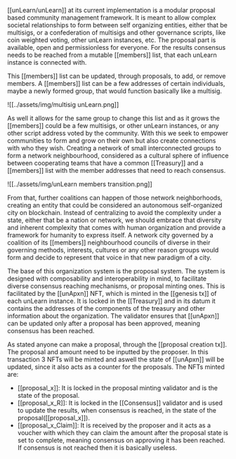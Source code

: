 [[unLearn/unLearn]] at its current implementation is a modular proposal based community management framework. It is meant to allow complex societal relationships to form between self organizing entities, either that be multisigs, or a confederation of multisigs and other governance scripts, like coin weighted voting, other unLearn instances, etc. The proposal part is available, open and permissionless for everyone. For the results consensus needs to be reached from a mutable [[members]] list, that each unLearn instance is connected with.

This [[members]] list can be updated, through proposals, to add, or remove members. A [[members]] list can be a few addresses of certain individuals, maybe a newly formed group, that would function basically like a multisig.

![[../assets/img/multisig unLearn.png]]

As well it allows for the same group to change this list and as it grows the [[members]] could be a few multisigs, or other unLearn instances, or any other script address voted by the community. With this we seek to empower communities to form and grow on their own but also create connections with who they wish. Creating a network of small interconnected groups to form a network neighbourhood, considered as a cultural sphere of influence between cooperating teams that have a common [[Treasury]] and a [[members]] list with the member addresses that need to reach consensus.

![[../assets/img/unLearn members transition.png]]

From that, further coalitions can happen of those network neighborhoods, creating an entity that could be considered an autonomous self-organized city on blockchain. Instead of centralizing to avoid the complexity under a state, either that be a nation or network, we should embrace that diversity and inherent complexity that comes with human organization and provide a framework for humanity to express itself. A network city governed by a coalition of its [[members]] neighbourhood councils of diverse in their governing methods, interests, cultures or any other reason groups would form and decide to represent that voice in that new paradigm of a city.

The base of this organization system is the proposal system. The system is designed with composability and interoperability in mind, to facilitate diverse consensus reaching mechanisms, or proposal minting ones. This is facilitated by the [[unApxn]] NFT, which is minted in the [[genesis tx]] of each unLearn instance. It is locked in the [[Treasury]] and in its datum it contains the addresses of the components of the treasury and other information about the organization. The validator ensures that [[unApxn]]  can be updated only after a proposal has been approved, meaning consensus has been reached.

As stated anyone can make a proposal, through the [[proposal creation tx]]. The proposal and amount need to be inputted by the proposer. In this transaction 3 NFTs will be minted and aswell the state of [[unApxn]] will be updated, since it also acts as a counter for the proposals. The NFTs minted are: 
- [[proposal_x]]: It is locked in the proposal minting validator and is the state of the proposal.
- [[proposal_x_R]]: It is locked in the [[Consensus]] validator and is used to update the results, when consensus is reached, in the state of the proposal([[proposal_x]]).
- [[proposal_x_Claim]]: It is received by the proposer and it acts as a voucher with which they can claim the amount after the proposal state is set to complete, meaning consensus on approving it has been reached. If consensus is not reached then it is basically useless.

